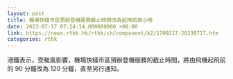 ```yaml
---
layout: post
title: 機場快綫市區預辦登機服務截止時間改為起飛前兩小時
date: 2023-07-17 07:24:14.000000000 +08:00
link: https://news.rthk.hk/rthk/ch/component/k2/1709217-20230717.htm
categories: rthk
---
```


港鐵表示，受颱風影響，機場快綫市區預辦登機服務的截止時間，將由飛機起飛前的 90 分鐘改為 120 分鐘，直至另行通知。
